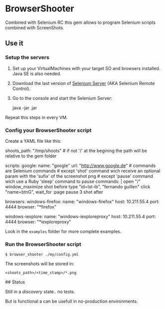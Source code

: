 # BrowserShooter

Combined with Selenium RC this gem allows to program Selenium scripts combined with ScreenShots.

## Use it

### Setup the servers

1. Set up your VirtualMachines with your target SO and browsers installed. Java SE is also needed.
2. Download the last version of [Selenium Server](http://seleniumhq.org/download/) (AKA Selenium Remote Control).
3. Go to the console and start the Selenium Server:

    java -jar <your selenium server file>.jar

Repeat this steps in every VM.

### Config your BrowserShooter script

Create a YAML file like this:

shoots_path: "/tmp/shoots"  # if not '/' at the begining the path will be relative to the gem folder

scripts:
  google:
    name: "google"
    url: "http://www.google.de"
    # commands are Selenium commands
    # except 'shot' command wich receive an optional param with the 'sufix' of the screenshot png
    # except 'pause' command wich use a Ruby 'sleep' command to pause
    commands: |
      open "/"
      window_maximize
      shot before
      type "id=lst-ib", "fernando guillen"
      click "name=btnG", wait_for :page
      pause 3
      shot after

browsers:
  windows-firefox:
    name: "windows-firefox"
    host: 10.211.55.4
    port: 4444
    browser: "*firefox"

  windows-iexplore:
    name: "windows-iexploreproxy"
    host: 10.211.55.4
    port: 4444
    browser: "*iexploreproxy"

Look in the `examples` folder for more complete examples.


### Run the BrowserShooter script

    $ browser_shooter ./my/config.yml

The screenshots will be stored in:

    <shoots_path>/<time_stamp>/*.png

## Status

Still in a _discovery_ state.. no tests.

But is functional a can be usefull in no-production environments.